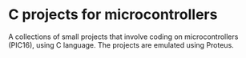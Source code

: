 # C projects for microcontrollers

A collections of small projects that involve coding on microcontrollers (PIC16), using C language.
The projects are emulated using Proteus.